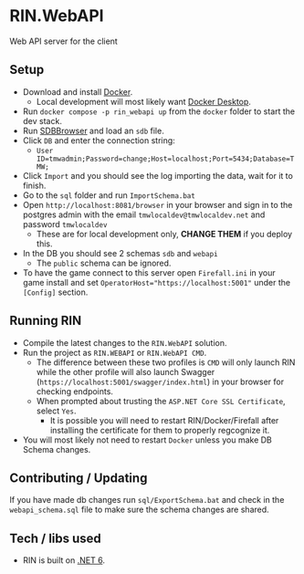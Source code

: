 # RIN.WebAPI
Web API server for the client

## Setup
* Download and install [Docker](https://www.docker.com/get-started).
    * Local development will most likely want [Docker Desktop](https://hub.docker.com/editions/community/docker-ce-desktop-windows).
* Run `docker compose -p rin_webapi up` from the `docker` folder to start the dev stack.
* Run [SDBBrowser](https://github.com/themeldingwars/SDBrowser) and load an `sdb` file.
* Click `DB` and enter the connection string:
    * `User ID=tmwadmin;Password=change;Host=localhost;Port=5434;Database=TMW;`
* Click `Import` and you should see the log importing the data, wait for it to finish.
* Go to the `sql` folder and run `ImportSchema.bat`
* Open `http://localhost:8081/browser` in your browser and sign in to the postgres admin with the email `tmwlocaldev@tmwlocaldev.net` and password `tmwlocaldev`
    * These are for local development only, **CHANGE THEM** if you deploy this.
* In the DB you should see 2 schemas `sdb` and `webapi`
    * The `public` schema can be ignored.
* To have the game connect to this server open ``Firefall.ini`` in your game install and set ``OperatorHost="https://localhost:5001"`` under the ``[Config]`` section.

## Running RIN
* Compile the latest changes to the `RIN.WebAPI` solution.
* Run the project as `RIN.WEBAPI` or `RIN.WebAPI CMD`.
    * The difference between these two profiles is `CMD` will only launch RIN while the other profile will also launch Swagger (`https://localhost:5001/swagger/index.html`) in your browser for checking endpoints.
    * When prompted about trusting the `ASP.NET Core SSL Certificate`, select `Yes`.
        * It is possible you will need to restart RIN/Docker/Firefall after installing the certificate for them to properly regcognize it.
* You will most likely not need to restart `Docker` unless you make DB Schema changes.

## Contributing / Updating
If you have made db changes run `sql/ExportSchema.bat` and check in the `webapi_schema.sql` file to make sure the schema changes are shared.

## Tech / libs used
* RIN is built on [.NET 6](https://dotnet.microsoft.com/en-us/download/dotnet/6.0).
